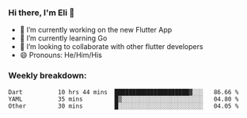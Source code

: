 ### Hi there, I'm Eli 👋
- 🔭 I’m currently working on the new Flutter App
- 🌱 I’m currently learning Go
- 🦄 I’m looking to collaborate with other flutter developers
- 😄 Pronouns: He/Him/His

### Weekly breakdown:
<!--START_SECTION:waka-->

```text
Dart          10 hrs 44 mins  █████████████████████▓░░░   86.66 %
YAML          35 mins         █▒░░░░░░░░░░░░░░░░░░░░░░░   04.80 %
Other         30 mins         █░░░░░░░░░░░░░░░░░░░░░░░░   04.05 %
```

<!--END_SECTION:waka-->
